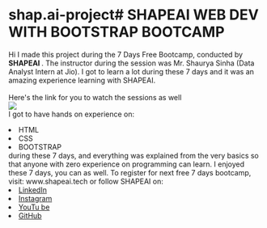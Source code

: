 # shap.ai-project# SHAPEAI WEB DEV WITH BOOTSTRAP BOOTCAMP 
Hi I made this project during the 7 Days Free Bootcamp, conducted by <b> SHAPEAI 
</b>. 
The instructor during the session was Mr. Shaurya Sinha (Data Analyst Intern at Jio). I got to 
learn a lot during these 7 days and it was an amazing experience learning with SHAPEAI. 
<br><br>Here's the link for you to watch the sessions as well<br> 
<a 
href="https://www.youtube.com/playlist?list=PL7zl8TDRnbumsiEeX4lkDw5D_NZ1WVEy3"> 
<img 
src="https://github.com/ShapeAI/PYTHON-AND-DATA-ANALYTICS/blob/main/YOUTUBE%2 
0THUMBNAIL.png"> </a> 
<br>I got to have hands on experience on: 
<li>HTML 
<li>CSS 
<li>BOOTSTRAP 
<br>during these 7 days, and everything was explained from the very basics so that 
anyone with zero experience on programming can learn. 
I enjoyed these 7 days, you can as well. To register for next free 7 days bootcamp, visit: 
www.shapeai.tech 
or follow SHAPEAI on: 
<li><a href= 
"https://in.linkedin.com/company/shapeai">LinkedIn</a> 
<li><a href= 
"https://www.instagram.com/shape.ai/?hl=en">Instagram</a> 
<li><a 
href= 
"https://www.youtube.com/channel/UCTUvDLTW9meuDXWcbmISPdA">YouTu 
be</a> 
<li><a href= 
"https://github.com/shapeai">GitHub</a>
